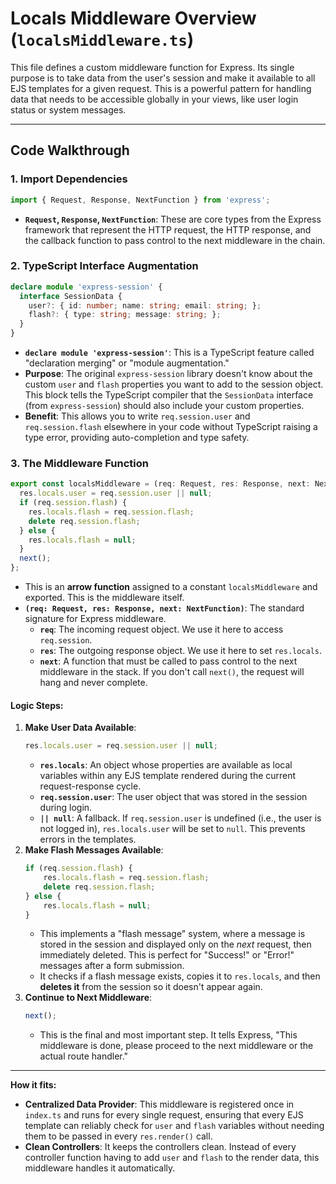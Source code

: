 # Locals Middleware Overview (`localsMiddleware.ts`)

This file defines a custom middleware function for Express. Its single purpose is to take data from the user's session and make it available to all EJS templates for a given request. This is a powerful pattern for handling data that needs to be accessible globally in your views, like user login status or system messages.

---

## Code Walkthrough

### 1. Import Dependencies
```typescript
import { Request, Response, NextFunction } from 'express';
```
- **`Request`, `Response`, `NextFunction`**: These are core types from the Express framework that represent the HTTP request, the HTTP response, and the callback function to pass control to the next middleware in the chain.

### 2. TypeScript Interface Augmentation
```typescript
declare module 'express-session' {
  interface SessionData {
    user?: { id: number; name: string; email: string; };
    flash?: { type: string; message: string; };
  }
}
```
- **`declare module 'express-session'`**: This is a TypeScript feature called "declaration merging" or "module augmentation."
- **Purpose**: The original `express-session` library doesn't know about the custom `user` and `flash` properties you want to add to the session object. This block tells the TypeScript compiler that the `SessionData` interface (from `express-session`) should also include your custom properties.
- **Benefit**: This allows you to write `req.session.user` and `req.session.flash` elsewhere in your code without TypeScript raising a type error, providing auto-completion and type safety.

### 3. The Middleware Function
```typescript
export const localsMiddleware = (req: Request, res: Response, next: NextFunction) => {
  res.locals.user = req.session.user || null;
  if (req.session.flash) {
    res.locals.flash = req.session.flash;
    delete req.session.flash;
  } else {
    res.locals.flash = null;
  }
  next();
};
```
- This is an **arrow function** assigned to a constant `localsMiddleware` and exported. This is the middleware itself.
- **`(req: Request, res: Response, next: NextFunction)`**: The standard signature for Express middleware.
  - **`req`**: The incoming request object. We use it here to access `req.session`.
  - **`res`**: The outgoing response object. We use it here to set `res.locals`.
  - **`next`**: A function that must be called to pass control to the next middleware in the stack. If you don't call `next()`, the request will hang and never complete.

#### Logic Steps:
1.  **Make User Data Available**:
    ```typescript
    res.locals.user = req.session.user || null;
    ```
    - **`res.locals`**: An object whose properties are available as local variables within any EJS template rendered during the current request-response cycle.
    - **`req.session.user`**: The user object that was stored in the session during login.
    - **`|| null`**: A fallback. If `req.session.user` is undefined (i.e., the user is not logged in), `res.locals.user` will be set to `null`. This prevents errors in the templates.
2.  **Make Flash Messages Available**:
    ```typescript
    if (req.session.flash) {
        res.locals.flash = req.session.flash;
        delete req.session.flash;
    } else {
        res.locals.flash = null;
    }
    ```
    - This implements a "flash message" system, where a message is stored in the session and displayed only on the *next* request, then immediately deleted. This is perfect for "Success!" or "Error!" messages after a form submission.
    - It checks if a flash message exists, copies it to `res.locals`, and then **deletes it** from the session so it doesn't appear again.
3.  **Continue to Next Middleware**:
    ```typescript
    next();
    ```
    - This is the final and most important step. It tells Express, "This middleware is done, please proceed to the next middleware or the actual route handler."

---

**How it fits:**
- **Centralized Data Provider**: This middleware is registered once in `index.ts` and runs for every single request, ensuring that every EJS template can reliably check for `user` and `flash` variables without needing them to be passed in every `res.render()` call.
- **Clean Controllers**: It keeps the controllers clean. Instead of every controller function having to add `user` and `flash` to the render data, this middleware handles it automatically. 